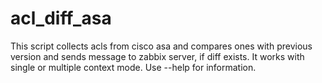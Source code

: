 # acl_diff_asa
This script collects acls from cisco asa and compares ones with previous version and sends message to zabbix server, if diff exists. It works with single or multiple context mode.
Use --help for information.
